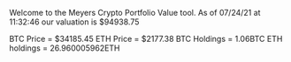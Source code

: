 Welcome to the Meyers Crypto Portfolio Value tool. 
As of 07/24/21 at 11:32:46 our valuation is $94938.75 

BTC Price = $34185.45
 ETH Price = $2177.38
BTC Holdings = 1.06BTC
 ETH holdings = 26.960005962ETH 
